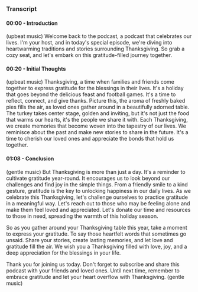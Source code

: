 ### Transcript

#### 00:00 - Introduction
(upbeat music) 
Welcome back to the podcast, a podcast that celebrates our lives. I'm your host, and in today's special episode, we're diving into heartwarming traditions and stories surrounding Thanksgiving. So grab a cozy seat, and let's embark on this gratitude-filled journey together. 

#### 00:20 - Initial Thoughts
(upbeat music)
Thanksgiving, a time when families and friends come together to express gratitude for the blessings in their lives. It's a holiday that goes beyond the delicious feast and football games. It's a time to reflect, connect, and give thanks. Picture this, the aroma of freshly baked pies fills the air, as loved ones gather around in a beautifully adorned table. The turkey takes center stage, golden and inviting, but it's not just the food that warms our hearts, it's the people we share it with. Each Thanksgiving, we create memories that become woven into the tapestry of our lives. We reminisce about the past and make new stories to share in the future. It's a time to cherish our loved ones and appreciate the bonds that hold us together.

#### 01:08 - Conclusion
(gentle music)
But Thanksgiving is more than just a day. It's a reminder to cultivate gratitude year-round. It encourages us to look beyond our challenges and find joy in the simple things. From a friendly smile to a kind gesture, gratitude is the key to unlocking happiness in our daily lives. As we celebrate this Thanksgiving, let's challenge ourselves to practice gratitude in a meaningful way. Let's reach out to those who may be feeling alone and make them feel loved and appreciated. Let's donate our time and resources to those in need, spreading the warmth of this holiday season.

So as you gather around your Thanksgiving table this year, take a moment to express your gratitude. To say those heartfelt words that sometimes go unsaid. Share your stories, create lasting memories, and let love and gratitude fill the air. We wish you a Thanksgiving filled with love, joy, and a deep appreciation for the blessings in your life.

Thank you for joining us today. Don't forget to subscribe and share this podcast with your friends and loved ones. Until next time, remember to embrace gratitude and let your heart overflow with Thanksgiving. 
(gentle music)
